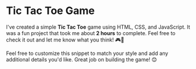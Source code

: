 # Tic Tac Toe Game

I've created a simple **Tic Tac Toe** game using HTML, CSS, and JavaScript. It was a fun project that took me about **2 hours** to complete. Feel free to check it out and let me know what you think! 🎮👾


Feel free to customize this snippet to match your style and add any additional details you'd like. Great job on building the game! 😊
